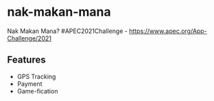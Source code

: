 # nak-makan-mana
Nak Makan Mana? #APEC2021Challenge - https://www.apec.org/App-Challenge/2021

## Features

* GPS Tracking
* Payment
* Game-fication
